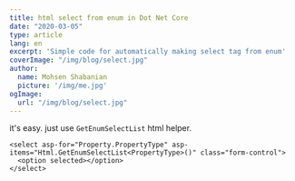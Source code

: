```yaml
---
title: html select from enum in Dot Net Core
date: "2020-03-05"
type: article
lang: en
excerpt: 'Simple code for automatically making select tag from enum'
coverImage: "/img/blog/select.jpg"
author:
  name: Mohsen Shabanian
  picture: '/img/me.jpg'
ogImage:
  url: "/img/blog/select.jpg"
---
```


it's easy. just use `GetEnumSelectList` html helper.

```cshtml
<select asp-for="Property.PropertyType" asp-items="Html.GetEnumSelectList<PropertyType>()" class="form-control">
  <option selected></option>
</select>
```

